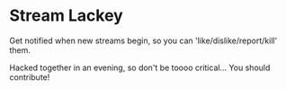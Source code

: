 Stream Lackey
=============

Get notified when new streams begin, so you can 'like/dislike/report/kill' them. 

Hacked together in an evening, so don't be toooo critical... You should contribute!
